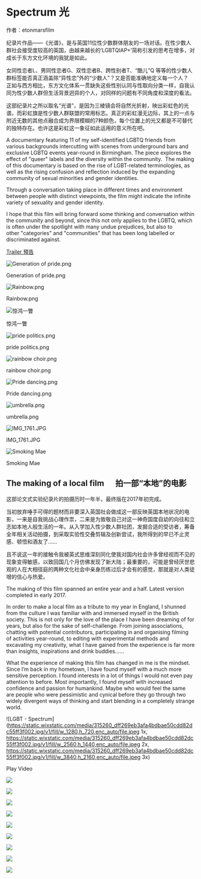 # Spectrum 光

作者：etonmarsfilm

纪录片作品——《光谱》，是与英国11位性少数群体朋友的一场对话。在性少数人群社会接受度较高的英国，由越来越长的‘LGBTQIAP+’简称引发的思考在增多，对成长于东方文化环境的我犹是如此。

女同性恋者L、男同性恋者G、双性恋者B、跨性别者T、“酷儿”Q 等等的性少数人群标签能否真正涵盖除“异性恋”外的“少数人”？又是否能准确地定义每一个人？ 正如与西方相比，东方文化体系一贯缺失这些性别认同与性取向分类一样，自我认同为性少数人群但生活背景迥异的个人，对同样的问题有不同角度和深度的看法。

这部纪录片之所以取名“光谱”，是因为三棱镜会将自然光折射，映出彩虹色的光谱。而彩虹旗是性少数人群联盟的常用标志。真正的彩虹漫无边际，其上的一点与附近无数的其他点融合成为界限模糊的7种颜色，每个位置上的光又都是不可替代的独特存在。也许这是彩虹这一象征如此运用的意义所在吧。

A documentary featuring 11 of my self-identified LGBTQ friends from various backgrounds intercutting with scenes from underground bars and exclusive LGBTQ events year-round in Birmingham. The piece explores the effect of "queer" labels and the diversity within the community.  The making of this documentary is based on the rise of LGBT-related terminologies, as well as the rising confusion and reflection induced by the expanding community of sexual minorities and gender identities.

Through a conversation taking place in different times and environment between people with distinct viewpoints, the film might indicate the infinite variety of sexuality and gender identity. 

I hope that this film will bring forward some thinking and conversation within the community and beyond, since this not only applies to the LGBTQ, which is often under the spotlight with many undue prejudices, but also to other "categories" and "communities" that has been long labelled or discriminated against.

[Trailer 預告](http://www.xinpianchang.com/a64132)

![Generation of pride.png](https://static.wixstatic.com/media/315260_8fc88a646c5b42e0970f6dc71f4bcbc2~mv2_d_2560_1438_s_2.png/v1/fill/w_300,h_380,al_c,q_85,usm_0.66_1.00_0.01,enc_avif,quality_auto/Generation%20of%20pride.png)

Generation of pride.png

![Rainbow.png](https://static.wixstatic.com/media/315260_9cd0fe135c2a451d92f75111510c343e~mv2_d_2560_1439_s_2.png/v1/fill/w_300,h_380,al_c,q_85,usm_0.66_1.00_0.01,enc_avif,quality_auto/Rainbow.png)

Rainbow.png

![惊鸿一瞥](https://static.wixstatic.com/media/315260_8f5eeacfd5dd43bf9da8cd8bb9c0fb5f~mv2_d_2560_1441_s_2.png/v1/fill/w_300,h_380,al_c,q_85,usm_0.66_1.00_0.01,enc_avif,quality_auto/%E6%83%8A%E9%B8%BF%E4%B8%80%E7%9E%A5.png)

惊鸿一瞥

![pride politics.png](https://static.wixstatic.com/media/315260_be63f25e19994d56b0ef0a6dce336c6d~mv2_d_2560_1442_s_2.png/v1/fill/w_300,h_380,al_c,q_85,usm_0.66_1.00_0.01,enc_avif,quality_auto/pride%20politics.png)

pride politics.png

![rainbow choir.png](https://static.wixstatic.com/media/315260_8811e1d61a7b474b92bfb3081f377aa9~mv2_d_2560_1449_s_2.png/v1/fill/w_300,h_380,al_c,q_85,usm_0.66_1.00_0.01,enc_avif,quality_auto/rainbow%20choir.png)

rainbow choir.png

![Pride dancing.png](https://static.wixstatic.com/media/315260_5c372406a1f741939e681fafa526f667~mv2_d_2560_1444_s_2.png/v1/fill/w_300,h_380,al_c,q_85,usm_0.66_1.00_0.01,enc_avif,quality_auto/Pride%20dancing.png)

Pride dancing.png

![umbrella.png](https://static.wixstatic.com/media/315260_245e3c2a013f41a581f3a8a5d4cee0d9~mv2_d_2560_1438_s_2.png/v1/fill/w_300,h_380,al_c,q_85,usm_0.66_1.00_0.01,enc_avif,quality_auto/umbrella.png)

umbrella.png

![IMG_1761.JPG](https://static.wixstatic.com/media/315260_abcd6d3e188a4f7ba89ed1b4a0cb8920~mv2_d_5472_3072_s_4_2.jpg/v1/fill/w_300,h_380,al_c,q_80,usm_0.66_1.00_0.01,enc_avif,quality_auto/IMG_1761_JPG.jpg)

IMG\_1761.JPG

![Smoking Mae](https://static.wixstatic.com/media/315260_5f507aff8048487dbceba73029558f85~mv2_d_5472_3078_s_4_2.jpg/v1/fill/w_300,h_380,al_c,q_80,usm_0.66_1.00_0.01,enc_avif,quality_auto/Smoking%20Mae.jpg)

Smoking Mae

## The making of a local film      拍一部“本地”的电影

这部论文式实验纪录片的拍摄历时一年半，最终版在2017年初完成。

当初放弃唾手可得的题材而非要深入英国社会做成这一部反映英国本地状况的电影，一来是自我挑战心理作祟，二来是为致敬自己对这一神奇国度自幼的向往和立志如本地人般生活的一年。从入学加入性少数人群社团，发掘合适的受访者，筹备全年相关活动拍摄，到采取实验性交叠剪辑及创新尝试，我所得到的早已不止灵感、顿悟和酒友了……

且不说这一年的接触令我被英式思维深刻同化使我对国内社会许多曾经视而不见的现象变得敏感，以致回国几个月仿佛发现了新大陆；最重要的，可能是曾经厌世悲观的人在大相径庭的两种文化社会中亲身历练过后才会有的感觉，那就是对人类徒增的信心与热爱。

The making of this film spanned an entire year and a half. Latest version completed in early 2017.

In order to make a local film as a tribute to my year in England, I shunned from the culture I was familiar with and immersed myself in the British society. This is not only for the love of the place I have been dreaming of for years, but also for the sake of self-challenge. From joining associations, chatting with potential contributors, participating in and organising filming of activities year-round, to editing with experimental methods and excavating my creativity, what I have gained from the experience is far more than insights, inspirations and drink buddies……

What the experience of making this film has changed in me is the mindset. Since I’m back in my hometown, I have found myself with a much more sensitive perception. I found interests in a lot of things I would not even pay attention to before. Most importantly, I found myself with increased confidence and passion for humankind. Maybe who would feel the same are people who were pessimistic and cynical before they go through two widely divergent ways of thinking and start blending in a completely strange world.

![LGBT - Spectrum](https://static.wixstatic.com/media/315260_dff269eb3afa4bdbae50cdd82dc55ff3f002.jpg/v1/fill/w_1280,h_720,enc_auto/file.jpeg 1x, https://static.wixstatic.com/media/315260_dff269eb3afa4bdbae50cdd82dc55ff3f002.jpg/v1/fill/w_2560,h_1440,enc_auto/file.jpeg 2x, https://static.wixstatic.com/media/315260_dff269eb3afa4bdbae50cdd82dc55ff3f002.jpg/v1/fill/w_3840,h_2160,enc_auto/file.jpeg 3x)

Play Video

![](https://static.wixstatic.com/media/315260_a0fd197af1104a5c9dc15d19dc37e745~mv2_d_2560_1443_s_2.png/v1/fill/w_464,h_263,q_90,enc_avif,quality_auto/315260_a0fd197af1104a5c9dc15d19dc37e745~mv2_d_2560_1443_s_2.png)

![](https://static.wixstatic.com/media/315260_3609990374534fd0a26420c1926863b8~mv2_d_2560_1442_s_2.png/v1/fill/w_466,h_263,q_90,enc_avif,quality_auto/315260_3609990374534fd0a26420c1926863b8~mv2_d_2560_1442_s_2.png)

![](https://static.wixstatic.com/media/315260_61ad74e397d24ffebd1f3c5c5d5396f8~mv2_d_2560_1441_s_2.png/v1/fill/w_940,h_530,q_90,enc_avif,quality_auto/315260_61ad74e397d24ffebd1f3c5c5d5396f8~mv2_d_2560_1441_s_2.png)

![](https://static.wixstatic.com/media/315260_d27131e2f7a3401dbaa2342fa8c25c82~mv2_d_2560_1440_s_2.png/v1/fill/w_395,h_223,q_90,enc_avif,quality_auto/315260_d27131e2f7a3401dbaa2342fa8c25c82~mv2_d_2560_1440_s_2.png)

![](https://static.wixstatic.com/media/315260_1c676d34f59b46eab47766caaed05572~mv2_d_2560_1440_s_2.png/v1/fill/w_395,h_222,q_90,enc_avif,quality_auto/315260_1c676d34f59b46eab47766caaed05572~mv2_d_2560_1440_s_2.png)

![](https://static.wixstatic.com/media/315260_7d7744f45a4848d99ade9fa227462d42~mv2_d_2560_1446_s_2.png/v1/fill/w_535,h_299,q_90,enc_avif,quality_auto/315260_7d7744f45a4848d99ade9fa227462d42~mv2_d_2560_1446_s_2.png)

![](https://static.wixstatic.com/media/315260_f12301f1c1b5431cb58ebbff0315f9e7~mv2.png/v1/fill/w_267,h_146,q_90,enc_avif,quality_auto/315260_f12301f1c1b5431cb58ebbff0315f9e7~mv2.png)

![](https://static.wixstatic.com/media/315260_e195f9588437425e80373cac74e81a7e~mv2_d_2560_1445_s_2.png/v1/fill/w_258,h_146,q_90,enc_avif,quality_auto/315260_e195f9588437425e80373cac74e81a7e~mv2_d_2560_1445_s_2.png)

![](https://static.wixstatic.com/media/315260_03a30331e2b34da69e037653f28ca0b1~mv2.png/v1/fill/w_941,h_541,q_90,enc_avif,quality_auto/315260_03a30331e2b34da69e037653f28ca0b1~mv2.png)
